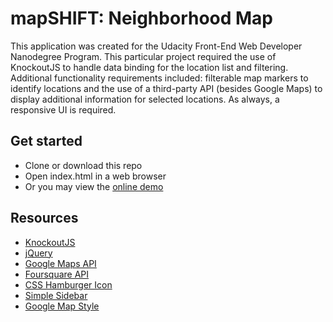 # mapSHIFT: Neighborhood Map

This application was created for the Udacity Front-End Web Developer Nanodegree Program. This particular project required the use of KnockoutJS to handle data binding for the location list and filtering. Additional functionality requirements included: filterable map markers to identify locations and the use of a third-party API (besides Google Maps) to display additional information for selected locations. As always, a responsive UI is required.

## Get started

* Clone or download this repo
* Open index.html in a web browser
* Or you may view the [online demo](https://popshift.net/mapshift)

## Resources

* [KnockoutJS](https://knockoutjs.com/)
* [jQuery](https://jquery.com/)
* [Google Maps API](https://developers.google.com/maps/documentation/)
* [Foursquare API](https://developer.foursquare.com/)
* [CSS Hamburger Icon](https://codepen.io/erikterwan/pen/grOZxx)
* [Simple Sidebar](http://blackrockdigital.github.io/startbootstrap-simple-sidebar/)
* [Google Map Style](https://snazzymaps.com/style/70/unsaturated-browns)